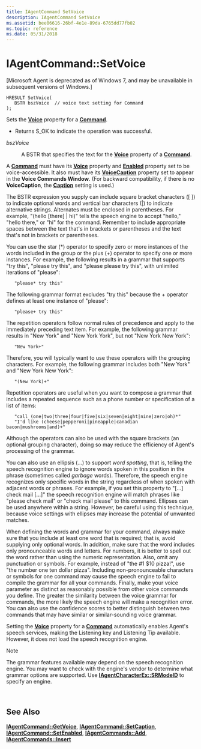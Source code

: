 ```yaml
---
title: IAgentCommand SetVoice
description: IAgentCommand SetVoice
ms.assetid: bee06616-26bf-4e1e-89da-6765dd77fb02
ms.topic: reference
ms.date: 05/31/2018
---
```


# IAgentCommand::SetVoice

\[Microsoft Agent is deprecated as of Windows 7, and may be unavailable in subsequent versions of Windows.\]

``` syntax
HRESULT SetVoice(
   BSTR bszVoice  // voice text setting for Command
);
```

Sets the [**Voice**](voice-property.md) property for a [**Command**](/windows/desktop/lwef/the-command-object).

-   Returns S\_OK to indicate the operation was successful.

<dl> <dt>

<span id="bszVoice"></span><span id="bszvoice"></span><span id="BSZVOICE"></span>*bszVoice*
</dt> <dd>

A BSTR that specifies the text for the [**Voice**](voice-property.md) property of a [**Command**](/windows/desktop/lwef/the-command-object).

</dd> </dl>

A [**Command**](/windows/desktop/lwef/the-command-object) must have its [**Voice**](voice-property.md) property and [**Enabled**](enabled-property.md) property set to be voice-accessible. It also must have its [**VoiceCaption**](voicecaption-property.md) property set to appear in the **Voice Commands Window**. (For backward compatibility, if there is no **VoiceCaption**, the [**Caption**](caption-property.md) setting is used.)

The BSTR expression you supply can include square bracket characters (\[ \]) to indicate optional words and vertical bar characters (\|) to indicate alternative strings. Alternates must be enclosed in parentheses. For example, "(hello \[there\] \| hi)" tells the speech engine to accept "hello," "hello there," or "hi" for the command. Remember to include appropriate spaces between the text that's in brackets or parentheses and the text that's not in brackets or parentheses.

You can use the star (\*) operator to specify zero or more instances of the words included in the group or the plus (+) operator to specify one or more instances. For example, the following results in a grammar that supports "try this", "please try this", and "please please try this", with unlimited iterations of "please":

``` syntax
   "please* try this"
```

The following grammar format excludes "try this" because the + operator defines at least one instance of "please":

``` syntax
   "please+ try this"
```

The repetition operators follow normal rules of precedence and apply to the immediately preceding text item. For example, the following grammar results in "New York" and "New York York", but not "New York New York":

``` syntax
   "New York+"
```

Therefore, you will typically want to use these operators with the grouping characters. For example, the following grammar includes both "New York" and "New York New York":

``` syntax
   "(New York)+"
```

Repetition operators are useful when you want to compose a grammar that includes a repeated sequence such as a phone number or specification of a list of items:

``` syntax
   "call (one|two|three|four|five|six|seven|eight|nine|zero|oh)*"
   "I'd like (cheese|pepperoni|pineapple|canadian bacon|mushrooms|and)+"
```

Although the operators can also be used with the square brackets (an optional grouping character), doing so may reduce the efficiency of Agent's processing of the grammar.

You can also use an ellipsis (...) to support *word spotting*, that is, telling the speech recognition engine to ignore words spoken in this position in the phrase (sometimes called *garbage* words). Therefore, the speech engine recognizes only specific words in the string regardless of when spoken with adjacent words or phrases. For example, if you set this property to "\[...\] check mail \[...\]" the speech recognition engine will match phrases like "please check mail" or "check mail please" to this command. Ellipses can be used anywhere within a string. However, be careful using this technique, because voice settings with ellipses may increase the potential of unwanted matches.

When defining the words and grammar for your command, always make sure that you include at least one word that is required; that is, avoid supplying only optional words. In addition, make sure that the word includes only pronounceable words and letters. For numbers, it is better to spell out the word rather than using the numeric representation. Also, omit any punctuation or symbols. For example, instead of "the \#1 $10 pizza!", use "the number one ten dollar pizza". Including non-pronounceable characters or symbols for one command may cause the speech engine to fail to compile the grammar for all your commands. Finally, make your voice parameter as distinct as reasonably possible from other voice commands you define. The greater the similarity between the voice grammar for commands, the more likely the speech engine will make a recognition error. You can also use the confidence scores to better distinguish between two commands that may have similar or similar-sounding voice grammar.

Setting the [**Voice**](voice-property.md) property for a [**Command**](/windows/desktop/lwef/the-command-object) automatically enables Agent's speech services, making the Listening key and Listening Tip available. However, it does not load the speech recognition engine.

> [!Note]  
> The grammar features available may depend on the speech recognition engine. You may want to check with the engine's vendor to determine what grammar options are supported. Use [**IAgentCharacterEx::SRModeID**](https://www.bing.com/search?q=**IAgentCharacterEx::SRModeID**) to specify an engine.

 

## See Also

[**IAgentCommand::GetVoice**](iagentcommand--getvoice.md), [**IAgentCommand::SetCaption**](iagentcommand--setcaption.md), [**IAgentCommand::SetEnabled**](iagentcommand--setenabled.md), [**IAgentCommands::Add**](iagentcommands--add.md), [**IAgentCommands::Insert**](iagentcommands--insert.md)


 

 
